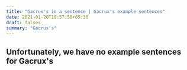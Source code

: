 ```yaml
---
title: "Gacrux's in a sentence | Gacrux's example sentences"
date: 2021-01-20T19:57:50+05:30
draft: falses
summary: "Gacrux's"
---
```

## Unfortunately, we have no example sentences for Gacrux's                 
